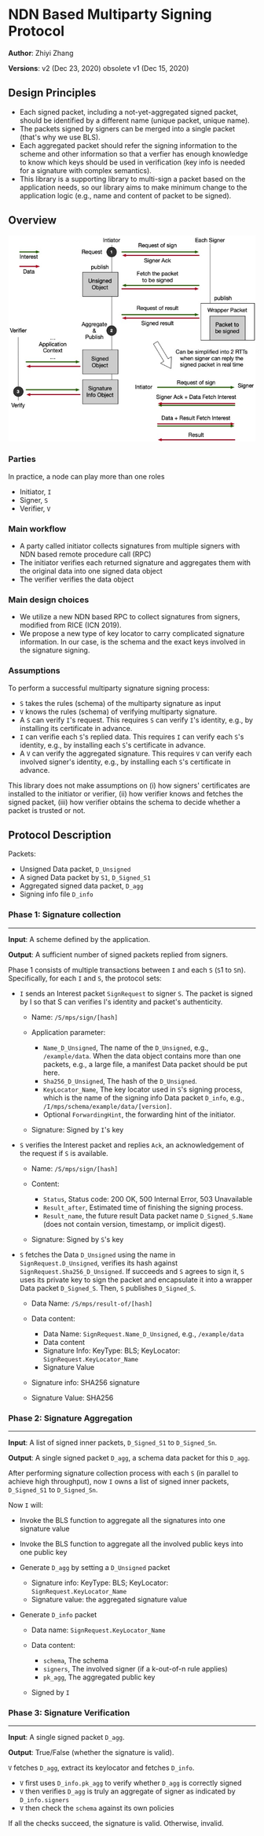 # NDN Based Multiparty Signing Protocol

**Author**: Zhiyi Zhang

**Versions**: v2 (Dec 23, 2020) obsolete v1 (Dec 15, 2020)

## Design Principles

* Each signed packet, including a not-yet-aggregated signed packet, should be identified by a different name (unique packet, unique name).
* The packets signed by signers can be merged into a single packet (that's why we use BLS).
* Each aggregated packet should refer the signing information to the scheme and other information so that a verfier has enough knowledge to know which keys should be used in verification (key info is needed for a signature with complex semantics).
* This library is a supporting library to multi-sign a packet based on the application needs, so our library aims to make minimum change to the application logic (e.g., name and content of packet to be signed).

## Overview

![Overview](protocol.jpg)

### Parties

In practice, a node can play more than one roles

* Initiator, `I`
* Signer, `S`
* Verifier, `V`

### Main workflow

* A party called initiator collects signatures from multiple signers with NDN based remote procedure call (RPC)
* The initiator verifies each returned signature and aggregates them with the original data into one signed data object
* The verifier verifies the data object

### Main design choices

* We utilize a new NDN based RPC to collect signatures from signers, modified from RICE (ICN 2019).
* We propose a new type of key locator to carry complicated signature information. In our case, is the schema and the exact keys involved in the signature signing.

### Assumptions

To perform a successful multiparty signature signing process:

* `S` takes the rules (schema) of the multiparty signature as input
* `V` knows the rules (schema) of verifying multiparty signature.
* A `S` can verify `I`'s request. This requires `S` can verify `I`'s identity, e.g., by installing its certificate in advance.
* `I` can verifie each `S`'s replied data. This requires `I` can verify each `S`'s identity, e.g., by installing each `S`'s certificate in advance.
* A `V` can verify the aggregated signature. This requires `V` can verify each involved signer's identity, e.g., by installing each `S`'s certificate in advance.

This library does not make assumptions on (i) how signers' certificates are installed to the initiator or verifier, (ii) how verifier knows and fetches the signed packet,  (iii) how verifier obtains the schema to decide whether a packet is trusted or not.

## Protocol Description

Packets:

* Unsigned Data packet, `D_Unsigned`
* A signed Data packet by `S1`, `D_Signed_S1`
* Aggregated signed data packet, `D_agg`
* Signing info file `D_info`

### Phase 1: Signature collection

---

**Input**: A scheme defined by the application.

**Output**: A sufficient number of signed packets replied from signers.

Phase 1 consists of multiple transactions between `I` and each `S` (`S`1 to `S`n).
Specifically, for each `I` and `S`, the protocol sets:

* `I` sends an Interest packet `SignRequest` to signer `S`. The packet is signed by I so that S can verifies I's identity and packet's authenticity.

  * Name: `/S/mps/sign/[hash]`
  * Application parameter:

    * `Name_D_Unsigned`, The name of the `D_Unsigned`, e.g., `/example/data`. When the data object contains more than one packets, e.g., a large file, a manifest Data packet should be put here.
    * `Sha256_D_Unsigned`, The hash of the `D_Unsigned`.
    * `KeyLocator_Name`, The key locator used in `S`'s signing process, which is the name of the signing info Data packet `D_info`, e.g., `/I/mps/schema/example/data/[version]`.
    * Optional `ForwardingHint`, the forwarding hint of the initiator.

  * Signature: Signed by `I`'s key

* `S` verifies the Interest packet and replies `Ack`, an acknowledgement of the request if `S` is available.

    * Name: `/S/mps/sign/[hash]`
    * Content:

      * `Status`, Status code: 200 OK, 500 Internal Error, 503 Unavailable
      * `Result_after`, Estimated time of finishing the signing process.
      * `Result_name`, the future result Data packet name `D_Signed_S.Name` (does not contain version, timestamp, or implicit digest).

    * Signature: Signed by `S`'s key

* `S` fetches the Data `D_Unsigned` using the name in `SignRequest.D_Unsigned`, verifies its hash against `SignRequest.Sha256_D_Unsigned`. If succeeds and `S` agrees to sign it, `S` uses its private key to sign the packet and encapsulate it into a wrapper Data packet `D_Signed_S`. Then, `S` publishes `D_Signed_S`.

  * Data Name: `/S/mps/result-of/[hash]`
  * Data content:

    * Data Name: `SignRequest.Name_D_Unsigned`, e.g., `/example/data`
    * Data content
    * Signature Info: KeyType: BLS; KeyLocator: `SignRequest.KeyLocator_Name`
    * Signature Value

  * Signature info: SHA256 signature
  * Signature Value: SHA256

### Phase 2: Signature Aggregation

---

**Input**: A list of signed inner packets, `D_Signed_S1` to `D_Signed_Sn`.

**Output**: A single signed packet `D_agg`, a schema data packet for this `D_agg`.

After performing signature collection process with each `S` (in parallel to achieve high throughput), now `I` owns a list of signed inner packets, `D_Signed_S1` to `D_Signed_Sn`.

Now `I` will:

* Invoke the BLS function to aggregate all the signatures into one signature value
* Invoke the BLS function to aggregate all the involved public keys into one public key
* Generate `D_agg` by setting a `D_Unsigned` packet

  * Signature info: KeyType: BLS; KeyLocator: `SignRequest.KeyLocator_Name`
  * Signature value: the aggregated signature value

* Generate `D_info` packet

  * Data name: `SignRequest.KeyLocator_Name`
  * Data content:

    * `schema`, The schema
    * `signers`, The involved signer (if a k-out-of-n rule applies)
    * `pk_agg`, The aggregated public key

  * Signed by `I`

### Phase 3: Signature Verification

---

**Input**: A single signed packet `D_agg`.

**Output**: True/False (whether the signature is valid).

`V` fetches `D_agg`, extract its keylocator and fetches `D_info`.

* `V` first uses `D_info.pk_agg` to verify whether `D_agg` is correctly signed
* `V` then verifies `D_agg` is truly an aggregate of signer as indicated by `D_info.signers`
* `V` then check the `schema` against its own policies

If all the checks succeed, the signature is valid. Otherwise, invalid.
